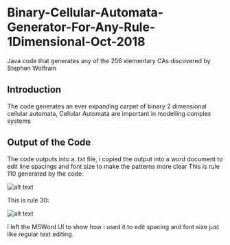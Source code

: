 # Binary-Cellular-Automata-Generator-For-Any-Rule-1Dimensional-Oct-2018
Java code that generates any of the 256 elementary CAs discovered by Stephen Wolfram

## Introduction
The code generates an ever expanding carpet of binary 2 dimensional cellular automata, Cellular Automata are important in modelling complex systems

## Output of the Code

The code outputs into a .txt file, i copied the output into a word document to edit line spacings and font size to make the patterns more clear
This is rule 110 generated by the code:

![alt text](https://raw.githubusercontent.com/Attaras/Binary-Cellular-Automata-Generator-For-Any-Rule-1Dimensional-Oct-2018/master/Rule%20110.png)


This is rule 30:

![alt text](https://raw.githubusercontent.com/Attaras/Binary-Cellular-Automata-Generator-For-Any-Rule-1Dimensional-Oct-2018/master/Rule%2030.png)


I left the MSWord UI to show how i used it to edit spacing and font size just like regular text editing.

